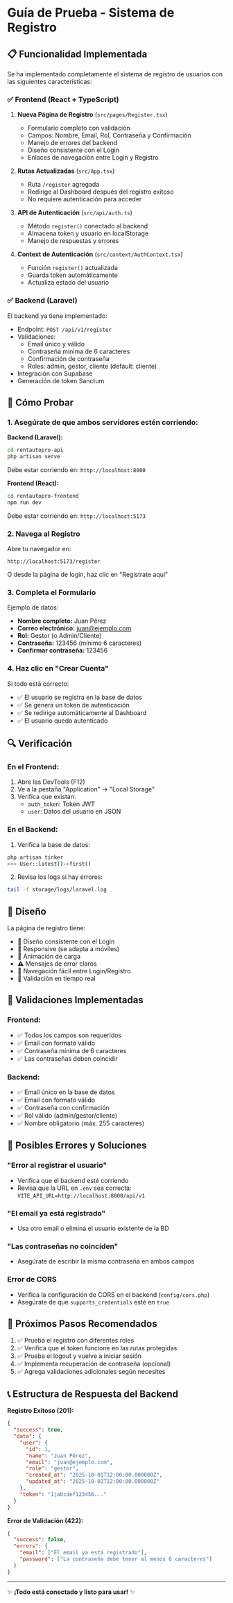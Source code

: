 # Guía de Prueba - Sistema de Registro

## 📋 Funcionalidad Implementada

Se ha implementado completamente el sistema de registro de usuarios con las siguientes características:

### ✅ Frontend (React + TypeScript)

1. **Nueva Página de Registro** (`src/pages/Register.tsx`)
   - Formulario completo con validación
   - Campos: Nombre, Email, Rol, Contraseña y Confirmación
   - Manejo de errores del backend
   - Diseño consistente con el Login
   - Enlaces de navegación entre Login y Registro

2. **Rutas Actualizadas** (`src/App.tsx`)
   - Ruta `/register` agregada
   - Redirige al Dashboard después del registro exitoso
   - No requiere autenticación para acceder

3. **API de Autenticación** (`src/api/auth.ts`)
   - Método `register()` conectado al backend
   - Almacena token y usuario en localStorage
   - Manejo de respuestas y errores

4. **Context de Autenticación** (`src/context/AuthContext.tsx`)
   - Función `register()` actualizada
   - Guarda token automáticamente
   - Actualiza estado del usuario

### ✅ Backend (Laravel)

El backend ya tiene implementado:
- Endpoint: `POST /api/v1/register`
- Validaciones:
  - Email único y válido
  - Contraseña mínima de 6 caracteres
  - Confirmación de contraseña
  - Roles: admin, gestor, cliente (default: cliente)
- Integración con Supabase
- Generación de token Sanctum

## 🚀 Cómo Probar

### 1. Asegúrate de que ambos servidores estén corriendo:

**Backend (Laravel):**
```bash
cd rentautopro-api
php artisan serve
```
Debe estar corriendo en: `http://localhost:8000`

**Frontend (React):**
```bash
cd rentautopro-frontend
npm run dev
```
Debe estar corriendo en: `http://localhost:5173`

### 2. Navega al Registro

Abre tu navegador en:
```
http://localhost:5173/register
```

O desde la página de login, haz clic en "Regístrate aquí"

### 3. Completa el Formulario

Ejemplo de datos:
- **Nombre completo:** Juan Pérez
- **Correo electrónico:** juan@ejemplo.com
- **Rol:** Gestor (o Admin/Cliente)
- **Contraseña:** 123456 (mínimo 6 caracteres)
- **Confirmar contraseña:** 123456

### 4. Haz clic en "Crear Cuenta"

Si todo está correcto:
- ✅ El usuario se registra en la base de datos
- ✅ Se genera un token de autenticación
- ✅ Se redirige automáticamente al Dashboard
- ✅ El usuario queda autenticado

## 🔍 Verificación

### En el Frontend:
1. Abre las DevTools (F12)
2. Ve a la pestaña "Application" → "Local Storage"
3. Verifica que existan:
   - `auth_token`: Token JWT
   - `user`: Datos del usuario en JSON

### En el Backend:
1. Verifica la base de datos:
```bash
php artisan tinker
>>> User::latest()->first()
```

2. Revisa los logs si hay errores:
```bash
tail -f storage/logs/laravel.log
```

## 🎨 Diseño

La página de registro tiene:
- 🎨 Diseño consistente con el Login
- 📱 Responsive (se adapta a móviles)
- 🔄 Animación de carga
- ⚠️ Mensajes de error claros
- 🔗 Navegación fácil entre Login/Registro
- 🎯 Validación en tiempo real

## 🔐 Validaciones Implementadas

### Frontend:
- ✅ Todos los campos son requeridos
- ✅ Email con formato válido
- ✅ Contraseña mínima de 6 caracteres
- ✅ Las contraseñas deben coincidir

### Backend:
- ✅ Email único en la base de datos
- ✅ Email con formato válido
- ✅ Contraseña con confirmación
- ✅ Rol válido (admin/gestor/cliente)
- ✅ Nombre obligatorio (máx. 255 caracteres)

## 🐛 Posibles Errores y Soluciones

### "Error al registrar el usuario"
- Verifica que el backend esté corriendo
- Revisa que la URL en `.env` sea correcta: `VITE_API_URL=http://localhost:8000/api/v1`

### "El email ya está registrado"
- Usa otro email o elimina el usuario existente de la BD

### "Las contraseñas no coinciden"
- Asegúrate de escribir la misma contraseña en ambos campos

### Error de CORS
- Verifica la configuración de CORS en el backend (`config/cors.php`)
- Asegúrate de que `supports_credentials` esté en `true`

## 📝 Próximos Pasos Recomendados

1. ✅ Prueba el registro con diferentes roles
2. ✅ Verifica que el token funcione en las rutas protegidas
3. ✅ Prueba el logout y vuelve a iniciar sesión
4. ✅ Implementa recuperación de contraseña (opcional)
5. ✅ Agrega validaciones adicionales según necesites

## 📞 Estructura de Respuesta del Backend

**Registro Exitoso (201):**
```json
{
  "success": true,
  "data": {
    "user": {
      "id": 1,
      "name": "Juan Pérez",
      "email": "juan@ejemplo.com",
      "role": "gestor",
      "created_at": "2025-10-01T12:00:00.000000Z",
      "updated_at": "2025-10-01T12:00:00.000000Z"
    },
    "token": "1|abcdef123456..."
  }
}
```

**Error de Validación (422):**
```json
{
  "success": false,
  "errors": {
    "email": ["El email ya está registrado"],
    "password": ["La contraseña debe tener al menos 6 caracteres"]
  }
}
```

---

✨ **¡Todo está conectado y listo para usar!** ✨
